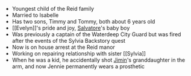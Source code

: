 - Youngest child of the Reid family
- Married to Isabelle
- Has two sons, Timmy and Tommy, both about 6 years old
- [[Evelyn]]'s pride and joy, [Salvatore](NPCs/Living/Salvatore.md)'s baby boy
- Was previously a captain of the Waterdeep City Guard but was fired after the events of the Sylvia Backstory quest
- Now is on house arrest at the Reid manor
- Working on repairing relationship with sister [[Sylvia]]
- When he was a kid, he accidentally shot [Jimin](NPCs/Living/Jimin.md)'s granddaughter in the arm, and now Jennie permanently wears a prosthetic